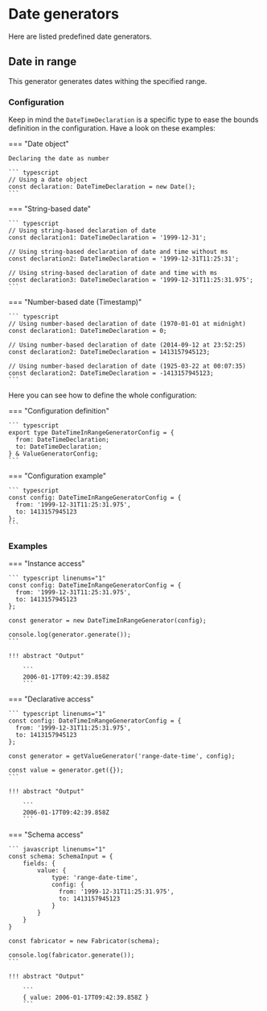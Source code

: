 # Date generators

Here are listed predefined date generators.

## Date in range

This generator generates dates withing the specified range.

### Configuration

Keep in mind the `DateTimeDeclaration` is a specific type to ease the
bounds definition in the configuration. Have a look on these examples:

=== "Date object"

    Declaring the date as number

    ``` typescript
    // Using a date object
    const declaration: DateTimeDeclaration = new Date();
    ```

=== "String-based date"

    ``` typescript
    // Using string-based declaration of date 
    const declaration1: DateTimeDeclaration = '1999-12-31';

    // Using string-based declaration of date and time without ms
    const declaration2: DateTimeDeclaration = '1999-12-31T11:25:31';

    // Using string-based declaration of date and time with ms
    const declaration3: DateTimeDeclaration = '1999-12-31T11:25:31.975';
    ```

=== "Number-based date (Timestamp)"

    ``` typescript
    // Using number-based declaration of date (1970-01-01 at midnight)
    const declaration1: DateTimeDeclaration = 0;

    // Using number-based declaration of date (2014-09-12 at 23:52:25)
    const declaration2: DateTimeDeclaration = 1413157945123;

    // Using number-based declaration of date (1925-03-22 at 00:07:35)
    const declaration2: DateTimeDeclaration = -1413157945123;
    ```


Here you can see how to define the whole configuration:

=== "Configuration definition"

    ``` typescript
    export type DateTimeInRangeGeneratorConfig = {
      from: DateTimeDeclaration;
      to: DateTimeDeclaration;
    } & ValueGeneratorConfig;
    ```

=== "Configuration example"

    ``` typescript
    const config: DateTimeInRangeGeneratorConfig = {
      from: '1999-12-31T11:25:31.975',
      to: 1413157945123
    };
    ```


### Examples

=== "Instance access"

    ``` typescript linenums="1"
    const config: DateTimeInRangeGeneratorConfig = {
      from: '1999-12-31T11:25:31.975',
      to: 1413157945123
    };
    
    const generator = new DateTimeInRangeGenerator(config);
    
    console.log(generator.generate());
    ```
    
    !!! abstract "Output"

        ```
        2006-01-17T09:42:39.858Z
        ```


=== "Declarative access"

    ``` typescript linenums="1"
    const config: DateTimeInRangeGeneratorConfig = {
      from: '1999-12-31T11:25:31.975',
      to: 1413157945123
    };
    
    const generator = getValueGenerator('range-date-time', config);
    
    const value = generator.get({});
    ```
    
    !!! abstract "Output"

        ```
        2006-01-17T09:42:39.858Z
        ```

=== "Schema access"

    ``` javascript linenums="1"
    const schema: SchemaInput = {
        fields: {
            value: {
                type: 'range-date-time',
                config: {
                  from: '1999-12-31T11:25:31.975',
                  to: 1413157945123
                }
            }
        }
    }
        
    const fabricator = new Fabricator(schema);
        
    console.log(fabricator.generate());
    ```
    
    !!! abstract "Output"

        ```
        { value: 2006-01-17T09:42:39.858Z }
        ```
